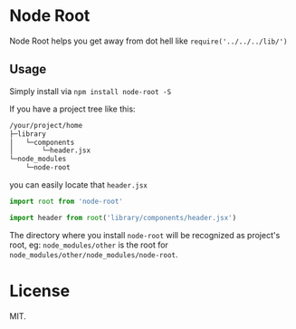 # Node Root

Node Root helps you get away from dot hell like `require('../../../lib/')`

## Usage

Simply install via `npm install node-root -S`

If you have a project tree like this:

```bash
/your/project/home
├─library
│   └─components
│       └─header.jsx
└─node_modules
    └─node-root
```

you can easily locate that `header.jsx`

```javascript
import root from 'node-root'

import header from root('library/components/header.jsx')
```

The directory where you install `node-root` will be recognized as project's root, eg: `node_modules/other` is the root for `node_modules/other/node_modules/node-root`.

# License

MIT.